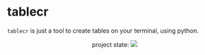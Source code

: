 # tablecr

`tablecr` is just a tool to create tables on your terminal,
using python.
<p align="center">
    project state: <img src="https://img.shields.io/badge/Still%20Work-On%20It-orange" />
</p>
